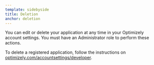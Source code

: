 ```yaml
---
template: sidebyside
title: Deletion
anchor: deletion
---
```


You can edit or delete your application at any time in your Optimizely account settings. You must have an Administrator role to perform these actions.

<div class="attention attention--warning push--bottom">To delete a registered application, follow the instructions on <a target="_blank" href="https://www.optimizely.com/accountsettings/developer">optimizely.com/accountsettings/developer</a>.</div>
